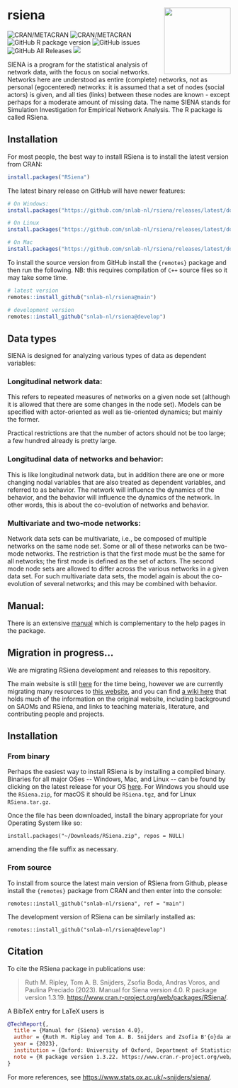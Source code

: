 # rsiena  <img src="https://raw.githubusercontent.com/snlab-nl/rsiena/main/inst/rsienalogo.png" align="right" width="150"/>

![CRAN/METACRAN](https://img.shields.io/cran/l/RSiena)
![CRAN/METACRAN](https://img.shields.io/cran/v/RSiena)
![GitHub R package version](https://img.shields.io/github/r-package/v/snlab-nl/rsiena)
![GitHub issues](https://img.shields.io/github/issues-raw/snlab-nl/rsiena)
![GitHub All Releases](https://img.shields.io/github/downloads/snlab-nl/rsiena/total)
![](https://img.shields.io/badge/lifecycle-stable-brightgreen.svg)


SIENA is a program for the statistical analysis of network data, with the focus on social networks.
Networks here are understood as entire (complete) networks, not as personal (egocentered) networks: 
it is assumed that a set of nodes (social actors) is given, and all ties (links) between these nodes are known - 
except perhaps for a moderate amount of missing data.
The name SIENA stands for Simulation Investigation for Empirical Network Analysis.
The R package is called RSiena.

## Installation

For most people, the best way to install RSiena is to install the latest version from CRAN:

```r
install.packages("RSiena")
```

The latest binary release on GitHub will have newer features:

```r
# On Windows:
install.packages("https://github.com/snlab-nl/rsiena/releases/latest/download/RSiena.zip", repos = NULL)

# On Linux
install.packages("https://github.com/snlab-nl/rsiena/releases/latest/download/RSiena.tar.gz", repos = NULL)

# On Mac
install.packages("https://github.com/snlab-nl/rsiena/releases/latest/download/RSiena.tgz", repos = NULL)
```

To install the source version from GitHub install the `{remotes}` package and then run the following. NB: this requires compilation of `C++` source files so it may take some time.

```r
# latest version
remotes::install_github("snlab-nl/rsiena@main")

# development version
remotes::install_github("snlab-nl/rsiena@develop")
```

## Data types

SIENA is designed for analyzing various types of data as dependent variables:

### Longitudinal network data:
This refers to repeated measures of networks on a given node set (although it is allowed that there are some changes in the node set). Models can be specified with actor-oriented as well as tie-oriented dynamics; but mainly the former.

Practical restrictions are that the number of actors should not be too large; a few hundred already is pretty large.

### Longitudinal data of networks and behavior:
This is like longitudinal network data, but in addition there are one or more changing nodal variables that are also treated as dependent variables, and referred to as behavior. The network will influence the dynamics of the behavior, and the behavior will influence the dynamics of the network. In other words, this is about the co-evolution of networks and behavior.

### Multivariate and two-mode networks:
Network data sets can be multivariate, i.e., be composed of multiple networks on the same node set.
Some or all of these networks can be two-mode networks. The restriction is that the first mode must be the same for all networks; the first mode is defined as the set of actors. The second mode node sets are allowed to differ across the various networks in a given data set. For such multivariate data sets, the model again is about the co-evolution of several networks; and this may be combined with behavior. 

## Manual:  
There is an extensive [manual](https://www.stats.ox.ac.uk/~snijders/siena/RSiena_Manual.pdf) which is complementary to the help pages in the package.

## Migration in progress...

We are migrating RSiena development and releases to this repository.

The main website is still [here](http://www.stats.ox.ac.uk/~snijders/siena/) for the time being,
however we are currently migrating many resources to [this website](http://snlab-nl.github.io/rsiena/),
and you can find [a wiki here](https://github.com/snlab-nl/rsiena/wiki) that holds much of the information on the original website,
including background on SAOMs and RSiena, and links to teaching materials, literature, and contributing people and projects.

## Installation

### From binary

Perhaps the easiest way to install RSiena is by installing a compiled binary.
Binaries for all major OSes -- Windows, Mac, and Linux -- 
can be found by clicking on the latest release for your OS [here](https://github.com/snlab-nl/rsiena/releases/latest).
For Windows you should use the `RSiena.zip`, for macOS it should be `RSiena.tgz`, and for Linux `RSiena.tar.gz`.

Once the file has been downloaded, install the binary appropriate for your Operating System like so:

`install.packages("~/Downloads/RSiena.zip", repos = NULL)`

amending the file suffix as necessary.

### From source

To install from source the latest main version of RSiena from Github, 
please install the `{remotes}` package from CRAN and then enter into the console:

`remotes::install_github("snlab-nl/rsiena", ref = "main")`

The development version of RSiena can be similarly installed as:

`remotes::install_github("snlab-nl/rsiena@develop")`

## Citation

To cite the RSiena package in publications use:

> Ruth M. Ripley, Tom A. B. Snijders, Zsofia Boda, Andras Voros, and Paulina Preciado (2023). Manual
> for Siena version 4.0. R package version 1.3.19.
> https://www.cran.r-project.org/web/packages/RSiena/.

A BibTeX entry for LaTeX users is

```bib
@TechReport{,
  title = {Manual for {Siena} version 4.0},
  author = {Ruth M. Ripley and Tom A. B. Snijders and Zsofia B'{o}da and Andr'{a}s V"{o}r"{o}s and Paulina Preciado},
  year = {2023},
  institution = {Oxford: University of Oxford, Department of Statistics; Nuffield College},
  note = {R package version 1.3.22. https://www.cran.r-project.org/web/packages/RSiena/},
}
```

For more references, see https://www.stats.ox.ac.uk/~snijders/siena/. 
